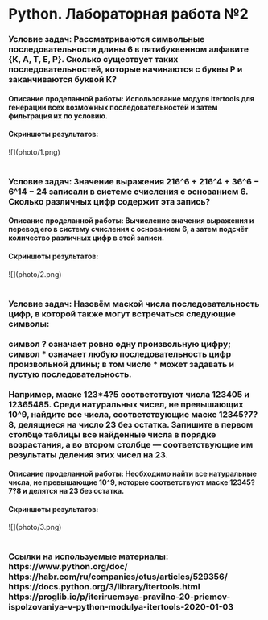 # Python. Лабораторная работа №2

<h3>Условие задач: Рассматриваются символьные последовательности длины 6 в пятибуквенном алфавите {К, А, Т, Е, Р}. Сколько существует таких последовательностей, которые начинаются с буквы Р и заканчиваются буквой К?</h3>
<h4>Описание проделанной работы: Использование модуля itertools для генерации всех возможных последовательностей и затем фильтрация их по условию.</h4>
<h4>Скриншоты результатов:</h4>
![](photo/1.png)<br><br>

<h3>Условие задач: Значение выражения 216^6 + 216^4 + 36^6 − 6^14 − 24 записали в системе счисления с основанием 6. Сколько различных цифр содержит эта запись?</h3>
<h4>Описание проделанной работы: Вычисление значения выражения и перевод его в систему счисления с основанием 6, а затем подсчёт количество различных цифр в этой записи.</h4>
<h4>Скриншоты результатов:</h4>
![](photo/2.png)<br><br>

<h3>Условие задач: Назовём маской числа последовательность цифр, в которой также могут встречаться следующие символы:<br><br>
символ ? означает ровно одну произвольную цифру;<br> 
символ * означает любую последовательность цифр произвольной длины; в том числе * может задавать и пустую последовательность.<br><br>
Например, маске 123*4?5 соответствуют числа 123405 и 12365485. Среди натуральных чисел, не превышающих 10^9, найдите все числа, соответствующие маске 12345?7?8, делящиеся на число 23 без остатка.
Запишите в первом столбце таблицы все найденные числа в порядке возрастания, а во втором столбце — соответствующие им результаты деления этих чисел на 23.</h3>
<h4>Описание проделанной работы: Необходимо найти все натуральные числа, не превышающие 10^9, которые соответствуют маске 12345?7?8 и делятся на 23 без остатка.</h4>
<h4>Скриншоты результатов:</h4>
![](photo/3.png)<br><br>

<h3>Ссылки на используемые материалы: 
https://www.python.org/doc/
https://habr.com/ru/companies/otus/articles/529356/
https://docs.python.org/3/library/itertools.html
https://proglib.io/p/iteriruemsya-pravilno-20-priemov-ispolzovaniya-v-python-modulya-itertools-2020-01-03
</h3>
